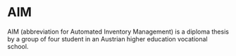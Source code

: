# AIM
AIM (abbreviation for Automated Inventory Management) is a diploma thesis by a group of four student in an Austrian higher education vocational school.
